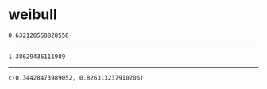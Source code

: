 # weibull

    0.632120558828558

---

    1.38629436111989

---

    c(0.34428473989052, 0.826313237910206)

